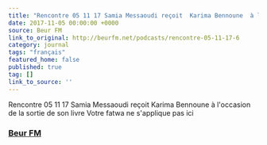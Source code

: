 ```yaml
---
title: "Rencontre 05 11 17 Samia Messaoudi reçoit  Karima Bennoune  à l'occasion de la sortie de son livre Votre fatwa ne s'applique pas ici"
date: 2017-11-05 00:00:00 +0000
source: Beur FM
link_to_original: http://beurfm.net/podcasts/rencontre-05-11-17-6
category: journal
tags: "français"
featured_home: false
published: true
tag: []
link_to_source: ''
---
```

Rencontre 05 11 17 Samia Messaoudi reçoit Karima Bennoune à l'occasion de la sortie de son livre Votre fatwa ne s'applique pas ici

### [Beur FM](http://beurfm.net/podcasts/rencontre-05-11-17-6)
